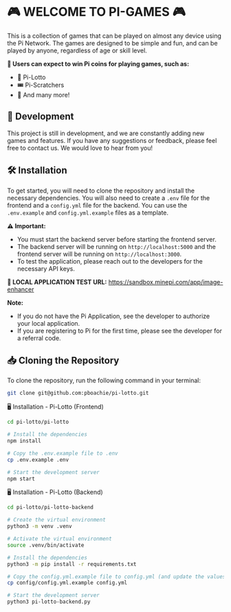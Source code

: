 # 🎮 WELCOME TO PI-GAMES 🎮

This is a collection of games that can be played on almost any device using the Pi Network. The games are designed to be simple and fun, and can be played by anyone, regardless of age or skill level.

**🎉 Users can expect to win Pi coins for playing games, such as:**
- 🎰 Pi-Lotto
- 🎟️ Pi-Scratchers
- 🎲 And many more!

## 🚧 Development

This project is still in development, and we are constantly adding new games and features. If you have any suggestions or feedback, please feel free to contact us. We would love to hear from you!

## 🛠️ Installation

To get started, you will need to clone the repository and install the necessary dependencies. You will also need to create a `.env` file for the frontend and a `config.yml` file for the backend. You can use the `.env.example` and `config.yml.example` files as a template.

**⚠️ Important:**
- You must start the backend server before starting the frontend server.
- The backend server will be running on `http://localhost:5000` and the frontend server will be running on `http://localhost:3000`.
- To test the application, please reach out to the developers for the necessary API keys.

**🔗 LOCAL APPLICATION TEST URL:**
https://sandbox.minepi.com/app/image-enhancer

**Note:**
- If you do not have the Pi Application, see the developer to authorize your local application.
- If you are registering to Pi for the first time, please see the developer for a referral code.

## 📥 Cloning the Repository

To clone the repository, run the following command in your terminal:

```bash
git clone git@github.com:pboachie/pi-lotto.git
```

🖥️ Installation - Pi-Lotto (Frontend)
```bash
cd pi-lotto/pi-lotto

# Install the dependencies
npm install

# Copy the .env.example file to .env
cp .env.example .env

# Start the development server
npm start
```

🖥️ Installation - Pi-Lotto (Backend)
```bash
cd pi-lotto/pi-lotto-backend

# Create the virtual environment
python3 -m venv .venv

# Activate the virtual environment
source .venv/bin/activate

# Install the dependencies
python3 -m pip install -r requirements.txt

# Copy the config.yml.example file to config.yml (and update the values as needed)
cp config/config.yml.example config.yml

# Start the development server
python3 pi-lotto-backend.py
```